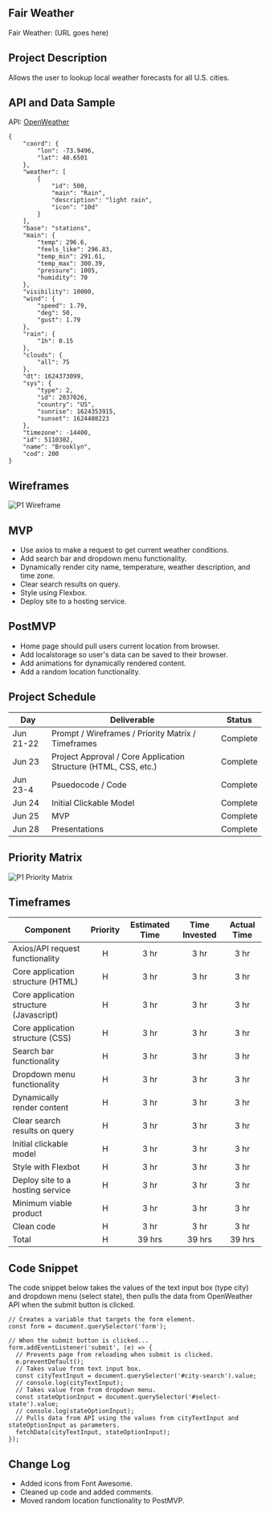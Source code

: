 ## Fair Weather

Fair Weather: (URL goes here)


## Project Description

Allows the user to lookup local weather forecasts for all U.S. cities.


## API and Data Sample

API: [OpenWeather](https://openweathermap.org/current)

```
{
    "coord": {
        "lon": -73.9496,
        "lat": 40.6501
    },
    "weather": [
        {
            "id": 500,
            "main": "Rain",
            "description": "light rain",
            "icon": "10d"
        }
    ],
    "base": "stations",
    "main": {
        "temp": 296.6,
        "feels_like": 296.83,
        "temp_min": 291.61,
        "temp_max": 300.39,
        "pressure": 1005,
        "humidity": 70
    },
    "visibility": 10000,
    "wind": {
        "speed": 1.79,
        "deg": 50,
        "gust": 1.79
    },
    "rain": {
        "1h": 0.15
    },
    "clouds": {
        "all": 75
    },
    "dt": 1624373099,
    "sys": {
        "type": 2,
        "id": 2037026,
        "country": "US",
        "sunrise": 1624353915,
        "sunset": 1624408223
    },
    "timezone": -14400,
    "id": 5110302,
    "name": "Brooklyn",
    "cod": 200
}
```


## Wireframes

![P1 Wireframe](https://user-images.githubusercontent.com/66581031/122944389-c9fdf500-d345-11eb-95d7-bef75edb2d7f.png)


## MVP 

- Use axios to make a request to get current weather conditions.
- Add search bar and dropdown menu functionality.
- Dynamically render city name, temperature, weather description, and time zone.
- Clear search results on query.
- Style using Flexbox.
- Deploy site to a hosting service.


## PostMVP  

- Home page should pull users current location from browser.
- Add localstorage so user's data can be saved to their browser.
- Add animations for dynamically rendered content.
- Add a random location functionality.


## Project Schedule

|  Day | Deliverable | Status
|---|---| ---|
|Jun 21-22| Prompt / Wireframes / Priority Matrix / Timeframes | Complete
|Jun 23| Project Approval / Core Application Structure (HTML, CSS, etc.) | Complete
|Jun 23-4| Psuedocode / Code | Complete
|Jun 24| Initial Clickable Model | Complete
|Jun 25| MVP | Complete
|Jun 28| Presentations | Complete


## Priority Matrix

![P1 Priority Matrix](https://user-images.githubusercontent.com/66581031/122933019-3d9b0480-d33c-11eb-83d9-b1f82e854422.png)


## Timeframes

| Component | Priority | Estimated Time | Time Invested | Actual Time |
| --- | :---: |  :---: | :---: | :---: |
| Axios/API request functionality | H | 3 hr | 3 hr | 3 hr |
| Core application structure (HTML) | H | 3 hr | 3 hr | 3 hr |
| Core application structure (Javascript) | H | 3 hr | 3 hr | 3 hr |
| Core application structure (CSS) | H | 3 hr | 3 hr | 3 hr |
| Search bar functionality | H | 3 hr | 3 hr | 3 hr |
| Dropdown menu functionality | H | 3 hr | 3 hr | 3 hr |
| Dynamically render content | H | 3 hr | 3 hr | 3 hr |
| Clear search results on query | H | 3 hr | 3 hr | 3 hr |
| Initial clickable model | H | 3 hr | 3 hr | 3 hr |
| Style with Flexbot| H | 3 hr | 3 hr | 3 hr |
| Deploy site to a hosting service| H | 3 hr | 3 hr | 3 hr |
| Minimum viable product | H | 3 hr | 3 hr | 3 hr |
| Clean code | H | 3 hr | 3 hr | 3 hr |
| Total | H | 39 hrs| 39 hrs | 39 hrs |


## Code Snippet

The code snippet below takes the values of the text input box (type city) and dropdown menu (select state), then pulls the data from OpenWeather API when the submit button is clicked.

```
// Creates a variable that targets the form element.
const form = document.querySelector('form');

// When the submit button is clicked...
form.addEventListener('submit', (e) => {
  // Prevents page from reloading when submit is clicked.
  e.preventDefault();
  // Takes value from text input box.
  const cityTextInput = document.querySelector('#city-search').value;
  // console.log(cityTextInput);
  // Takes value from from dropdown menu.
  const stateOptionInput = document.querySelector('#select-state').value;
  // console.log(stateOptionInput);
  // Pulls data from API using the values from cityTextInput and stateOptionInput as parameters.
  fetchData(cityTextInput, stateOptionInput);
});
```


## Change Log

- Added icons from Font Awesome.
- Cleaned up code and added comments.
- Moved random location functionality to PostMVP.